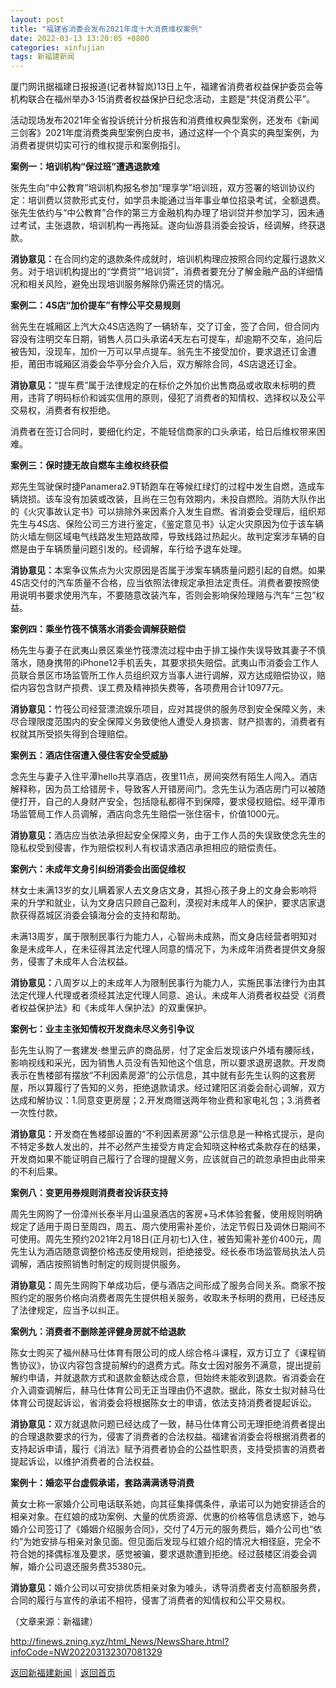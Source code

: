 ```yaml
---
layout: post
title: "福建省消委会发布2021年度十大消费维权案例"
date: 2022-03-13 13:20:05 +0800
categories: xinfujian
tags: 新福建新闻
---
```

<p>厦门网讯据福建日报报道(记者林智岚)13日上午，福建省消费者权益保护委员会等机构联合在福州举办3·15消费者权益保护日纪念活动，主题是“共促消费公平”。</p><p>活动现场发布2021年全省投诉统计分析报告和消费维权典型案例，还发布《新闻三剑客》2021年度消费类典型案例白皮书，通过这样一个个真实的典型案例，为消费者提供切实可行的维权提示和案例指引。</p><p><strong>案例一：培训机构“保过班”遭遇退款难</strong></p><p>张先生向“中公教育”培训机构报名参加“理享学”培训班，双方签署的培训协议约定：培训费以贷款形式支付，如学员未能通过当年事业单位招录考试，全额退费。张先生依约与“中公教育”合作的第三方金融机构办理了培训贷并参加学习，因未通过考试，主张退款，培训机构一再拖延。遂向仙游县消委会投诉，经调解，终获退款。</p><p><strong>消协意见</strong><strong>：</strong>在合同约定的退款条件成就时，培训机构理应按照合同约定履行退款义务。对于培训机构提出的“学费贷”“培训贷”，消费者要充分了解金融产品的详细情况和相关风险，避免出现培训服务解除仍需还贷的情况。</p><p><strong>案例二：4S店“加价提车”有悖公平交易规则</strong></p><p>翁先生在城厢区上汽大众4S店选购了一辆轿车，交了订金，签了合同，但合同内容没有注明交车日期，销售人员口头承诺4天左右可提车，却逾期不交车，追问后被告知，没现车，加价一万可以早点提车。翁先生不接受加价，要求退还订金遭拒，莆田市城厢区消委会华亭分会介入后，双方解除合同，4S店退还订金。</p><p><strong>消协意见：</strong>“提车费”属于法律规定的在标价之外加价出售商品或收取未标明的费用，违背了明码标价和诚实信用的原则，侵犯了消费者的知情权、选择权以及公平交易权，消费者有权拒绝。</p><p>消费者在签订合同时，要细化约定，不能轻信商家的口头承诺，给日后维权带来困难。</p><p><strong>案例三：保时捷无故自燃车主维权终获偿</strong></p><p>郑先生驾驶保时捷Panamera2.9T轿跑车在等候红绿灯的过程中发生自燃，造成车辆烧损。该车没有加装或改装，且尚在三包有效期内，未投自燃险。消防大队作出的《火灾事故认定书》可以排除外来因素介入发生自燃。省消委会受理后，组织郑先生与4S店、保险公司三方进行鉴定，《鉴定意见书》认定火灾原因为位于该车辆防火墙左侧区域电气线路发生短路故障，导致线路过热起火。故判定案涉车辆的自燃是由于车辆质量问题引发的。经调解，车行给予退车处理。</p><p><strong>消协意见：</strong>本案争议焦点为火灾原因是否属于涉案车辆质量问题引起的自燃。如果4S店交付的汽车质量不合格，应当依照法律规定承担法定责任。消费者要按照使用说明书要求使用汽车，不要随意改装汽车，否则会影响保险理赔与汽车“三包”权益。</p><p><strong>案例四：乘坐竹筏不慎落水消委会调解获赔偿</strong></p><p>杨先生与妻子在武夷山景区乘坐竹筏漂流过程中由于排工操作失误导致其妻子不慎落水，随身携带的iPhone12手机丢失，其要求损失赔偿。武夷山市消委会工作人员联合景区市场监管所工作人员组织双方当事人进行调解，双方达成赔偿协议，赔偿内容包含财产损费、误工费及精神损失费等，各项费用合计10977元。</p><p><strong>消协意见：</strong>竹筏公司经营漂流娱乐项目，应对其提供的服务尽到安全保障义务，未尽合理限度范围内的安全保障义务致使他人遭受人身损害、财产损害的，消费者有权就其所受损失得到合理赔偿。</p><p><strong>案例五：酒店住宿遭入侵住客安全受威胁</strong></p><p>念先生与妻子入住平潭hello共享酒店，夜里11点，房间突然有陌生人闯入。酒店解释称，因为员工给错房卡，导致客人开错房间门。念先生认为酒店房门可以被随便打开，自己的人身财产安全，包括隐私都得不到保障，要求侵权赔偿。经平潭市场监管局工作人员调解，酒店向念先生赔偿一张住宿卡，价值1000元。</p><p><strong>消协意见：</strong>酒店应当依法承担起安全保障义务，由于工作人员的失误致使念先生的隐私权受到侵害，作为赔偿权利人有权请求酒店承担相应的赔偿责任。</p><p><strong>案例六：未成年文身引纠纷消委会出面促维权</strong></p><p>林女士未满13岁的女儿瞒着家人去文身店文身，其担心孩子身上的文身会影响将来的升学和就业，认为文身店只顾自己盈利，漠视对未成年人的保护，要求店家退款获得荔城区消委会镇海分会的支持和帮助。</p><p>未满13周岁，属于限制民事行为能力人，心智尚未成熟，而文身店经营者明知对象是未成年人，在未征得其法定代理人同意的情况下，为未成年消费者提供文身服务，侵害了未成年人合法权益。</p><p><strong>消协意见：</strong>八周岁以上的未成年人为限制民事行为能力人，实施民事法律行为由其法定代理人代理或者须经其法定代理人同意、追认。未成年人消费者权益受《消费者权益保护法》和《未成年人保护法》的双重保护。</p><p><strong>案例七：业主主张知情权开发商未尽义务引争议</strong></p><p>彭先生认购了一套建发·叁里云庐的商品房，付了定金后发现该户外墙有腰际线，影响视线和采光，因为销售人员没有告知他这个信息，所以要求退房退款。开发商表示在售楼部有摆放“不利因素房源”的公示信息，其中就有彭先生认购的这套房屋，所以算履行了告知的义务，拒绝退款请求。经过建阳区消委会耐心调解，双方达成和解协议：1.同意变更房屋；2.开发商赠送两年物业费和家电礼包；3.消费者一次性付款。</p><p><strong>消协意见：</strong>开发商在售楼部设置的“不利因素房源”公示信息是一种格式提示，是向不特定多数人发出的，并不必然产生接受方肯定会知晓这种格式条款存在的结果，开发商如果不能证明自己履行了合理的提醒义务，应该就自己的疏忽承担由此带来的不利后果。</p><p><strong>案例八：变更用券规则消费者投诉获支持</strong></p><p>周先生网购了一份漳州长泰半月山温泉酒店的客房+马术体验套餐，使用规则明确规定了适用于周日至周四，周五、周六使用需补差价，法定节假日及调休日期间不可使用。周先生预约2021年2月18日(正月初七)入住，被告知需补差价400元，周先生认为酒店随意调整价格违反使用规则，拒绝接受。经长泰市场监管局执法人员调解，酒店按照销售时制定的规则提供服务。</p><p><strong>消协意见：</strong>周先生网购下单成功后，便与酒店之间形成了服务合同关系。商家不按照约定的服务价格向消费者周先生提供相关服务，收取未予标明的费用，已经违反了法律规定，应当予以纠正。</p><p><strong>案例九：消费者不删除差评健身房就不给退款</strong></p><p>陈女士购买了福州赫马仕体育有限公司的成人综合格斗课程，双方订立了《课程销售协议》，协议内容包含提前解约的退费方式。陈女士因对服务不满意，提出提前解约申请，并就退款方式和退款金额达成合意，但始终未能收到退款。省消委会在介入调查调解后，赫马仕体育公司无正当理由仍不退款。据此，陈女士拟对赫马仕体育公司提起诉讼，省消委会将根据陈女士的申请，依法支持消费者提起诉讼。</p><p><strong>消协意见：</strong>双方就退款问题已经达成了一致，赫马仕体育公司无理拒绝消费者提出的合理退款要求的行为，侵害了消费者的合法权益。福建省消委会将根据消费者的支持起诉申请，履行《消法》赋予消费者协会的公益性职责，支持受损害的消费者提起诉讼，以维护消费者的合法权益。</p><p><strong>案例十：婚恋平台虚假承诺，套路满满诱导消费</strong></p><p>黄女士称一家婚介公司电话联系她，向其征集择偶条件，承诺可以为她安排适合的相亲对象。在红娘的成功案例、大量的优质资源、优惠的价格等信息诱惑下，她与婚介公司签订了《婚姻介绍服务合同》，交付了4万元的服务费后，婚介公司也“依约”为她安排与相亲对象见面。但见面后发现与红娘介绍的情况大相径庭，完全不符合她的择偶标准及要求，感觉被骗，要求退款遭到拒绝。经过鼓楼区消委会调解，婚介公司退还服务费35380元。</p><p><strong>消协意见：</strong>婚介公司以可安排优质相亲对象为噱头，诱导消费者支付高额服务费，合同的履行与宣传的承诺不相符，侵害了消费者的知情权和公平交易权。</p><p class="em_media">（文章来源：新福建）</p>

<http://finews.zning.xyz/html_News/NewsShare.html?infoCode=NW202203132307081329>

[返回新福建新闻](//finews.withounder.com/category/xinfujian.html)｜[返回首页](//finews.withounder.com/)